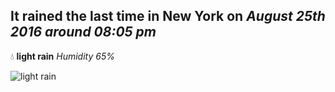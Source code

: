 ## It rained the last time in New York on *August 25th 2016 around 08:05 pm*
💧  **light rain** *Humidity 65%*

![light rain](http://openweathermap.org/img/w/10n.png)

